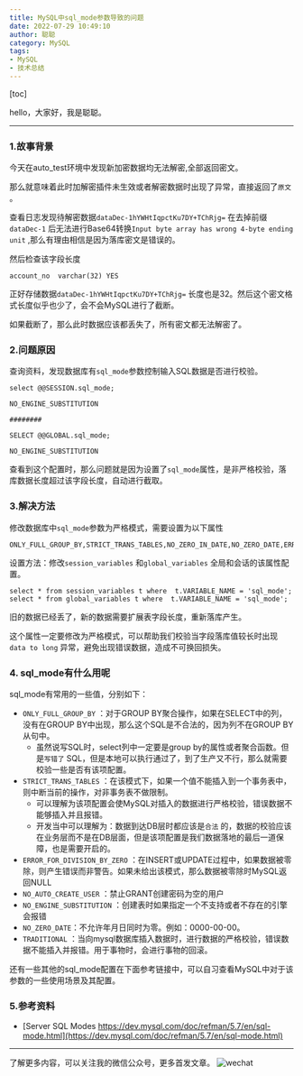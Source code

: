 ```yaml
---
title: MySQL中sql_mode参数导致的问题
date: 2022-07-29 10:49:10
author: 聪聪
category: MySQL
tags:
- MySQL
- 技术总结
---
```



[toc]

hello，大家好，我是聪聪。

---

### 1.故事背景

今天在auto_test环境中发现新加密数据均无法解密,全部返回密文。

那么就意味着此时加解密插件未生效或者解密数据时出现了异常，直接返回了`原文` 。

查看日志发现待解密数据`dataDec-1hYWHtIqpctKu7DY+TChRjg=` 在去掉前缀`dataDec-1` 后无法进行Base64转换`Input byte array has wrong 4-byte ending unit`  ,那么有理由相信是因为落库密文是错误的。

然后检查该字段长度

```
account_no	varchar(32)	YES
```

正好存储数据`dataDec-1hYWHtIqpctKu7DY+TChRjg=` 长度也是32。然后这个密文格式长度似乎也少了，会不会MySQL进行了截断。

如果截断了，那么此时数据应该都丢失了，所有密文都无法解密了。



### 2.问题原因

查询资料，发现数据库有`sql_mode`参数控制输入SQL数据是否进行校验。

```
select @@SESSION.sql_mode;

NO_ENGINE_SUBSTITUTION

########

SELECT @@GLOBAL.sql_mode;

NO_ENGINE_SUBSTITUTION
```

查看到这个配置时，那么问题就是因为设置了`sql_mode`属性，是非严格校验，落库数据长度超过该字段长度，自动进行截取。



### 3.解决方法

修改数据库中`sql_mode`参数为严格模式，需要设置为以下属性

```
ONLY_FULL_GROUP_BY,STRICT_TRANS_TABLES,NO_ZERO_IN_DATE,NO_ZERO_DATE,ERROR_FOR_DIVISION_BY_ZERO,NO_ENGINE_SUBSTITUTION
```

设置方法：修改`session_variables` 和`global_variables` 全局和会话的该属性配置。

```
select * from session_variables t where  t.VARIABLE_NAME = 'sql_mode';
select * from global_variables t where  t.VARIABLE_NAME = 'sql_mode';
```

旧的数据已经丢了，新的数据需要扩展表字段长度，重新落库产生。

这个属性一定要修改为严格模式，可以帮助我们校验当字段落库值较长时出现`data to long` 异常，避免出现错误数据，造成不可换回损失。

### 4. sql_mode有什么用呢

sql_mode有常用的一些值，分别如下：

+ `ONLY_FULL_GROUP_BY` ：对于GROUP BY聚合操作，如果在SELECT中的列，没有在GROUP BY中出现，那么这个SQL是不合法的，因为列不在GROUP BY从句中。
  + 虽然说写SQL时，select列中一定要是group by的属性或者聚合函数。但是`写错了` SQL，但是本地可以执行通过了，到了生产又不行，那么就需要校验一些是否有该项配置。
+ `STRICT_TRANS_TABLES` ：在该模式下，如果一个值不能插入到一个事务表中，则中断当前的操作，对非事务表不做限制。
  + 可以理解为该项配置会使MySQL对插入的数据进行严格校验，错误数据不能够插入并且报错。
  + 开发当中可以理解为：数据到达DB层时都应该是`合法` 的，数据的校验应该在业务层而不是在DB层面，但是该项配置是我们数据落地的最后一道保障，也是需要开启的。
+ `ERROR_FOR_DIVISION_BY_ZERO` ：在INSERT或UPDATE过程中，如果数据被零除，则产生错误而非警告。如果未给出该模式，那么数据被零除时MySQL返回NULL
+ `NO_AUTO_CREATE_USER` ：禁止GRANT创建密码为空的用户
+ `NO_ENGINE_SUBSTITUTION` ：创建表时如果指定一个不支持或者不存在的引擎会报错
+ `NO_ZERO_DATE`：不允许年月日同时为零。例如：0000-00-00。
+ `TRADITIONAL` ：当向mysql数据库插入数据时，进行数据的严格校验，错误数据不能插入并报错。用于事物时，会进行事物的回滚。





还有一些其他的sql_mode配置在下面参考链接中，可以自习查看MySQL中对于该参数的一些使用场景及其配置。

### 5.参考资料

+ [Server SQL Modes https://dev.mysql.com/doc/refman/5.7/en/sql-mode.html](https://dev.mysql.com/doc/refman/5.7/en/sql-mode.html)

---

了解更多内容，可以关注我的微信公众号，更多首发文章。
![wechat](https://ccoder-markdown-oss.oss-cn-shanghai.aliyuncs.com/md/2022-07-28-064228.bmp)
